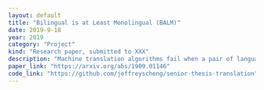 ```yaml
---
layout: default
title: "Bilingual is at Least Monolingual (BALM)"
date: 2019-9-18
year: 2019
category: "Project"
kind: "Research paper, submitted to XXX"
description: "Machine translation algorithms fail when a pair of languages lacks bilingual corpora.  This is the equivalent of asking a child who knows neither Chinese nor Italian to become a professional Chinese-Italian translator with no reference materials.  Thus, the BALM algorithm \"teaches the kid Chinese and Italian\" -- we incorporate monolingual inductive biases into the MT pipeline using a BERT encoder and a BERT-inverting decoder.  This reduces MT to a fixed-length mapping problem in embedding space, which can be solved with non-recurrent techniques.  BALM achieves state-of-the-art performance on German-to-English translation using a feedforward neural network."
paper_link: "https://arxiv.org/abs/1909.01146"
code_link: "https://github.com/jeffreyscheng/senior-thesis-translation"
---
```

